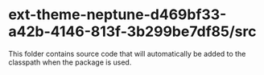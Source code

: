 # ext-theme-neptune-d469bf33-a42b-4146-813f-3b299be7df85/src

This folder contains source code that will automatically be added to the classpath when
the package is used.
